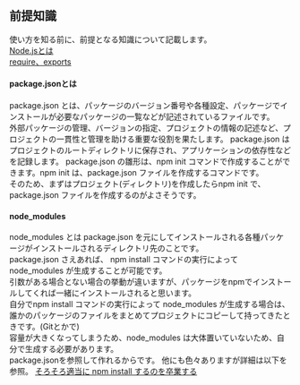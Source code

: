 ## 前提知識
使い方を知る前に、前提となる知識について記載します。  
[Node.jsとは](https://github.com/uchas0120/TIL/blob/main/Node.js/Node.js.%E3%81%A8%E3%81%AF.md)  
[require、exports](https://github.com/uchas0120/TIL/blob/main/Node.js/require%E3%80%81exports.md)  
#### package.jsonとは
package.json とは、パッケージのバージョン番号や各種設定、パッケージでインストールが必要なパッケージの一覧などが記述されているファイルです。  
外部パッケージの管理、バージョンの指定、プロジェクトの情報の記述など、プロジェクトの一貫性と管理を助ける重要な役割を果たします。﻿
package.json はプロジェクトのルートディレクトリに保存され、アプリケーションの依存性などを記録します。﻿
package.json の雛形は、npm init コマンドで作成することができます。npm init は、package.json ファイルを作成するコマンドです。﻿  
そのため、まずはプロジェクト(ディレクトリ)を作成したらnpm init で、package.json ファイルを作成するのがよさそうです。

#### node_modules
node_modules とは package.json を元にしてインストールされる各種パッケージがインストールされるディレクトリ先のことです。  
package.json さえあれば、 npm install コマンドの実行によって node_modules が生成することが可能です。  
引数がある場合とない場合の挙動が違いますが、パッケージをnpmでインストールしてくれば一緒にインストールされると思います。  
自分でnpm install コマンドの実行によって node_modules が生成する場合は、誰かのパッケージのファイルをまとめてプロジェクトにコピーして持ってきたときです。(Gitとかで)  
容量が大きくなってしまうため、node_modules は大体置いていないため、自分で生成する必要があります。  
package.jsonを参照して作れるからです。
他にも色々ありますが詳細は以下を参照。
[そろそろ適当に npm install するのを卒業する](https://zenn.dev/ikuraikura/articles/71b917ab11ae690e3cd7)
